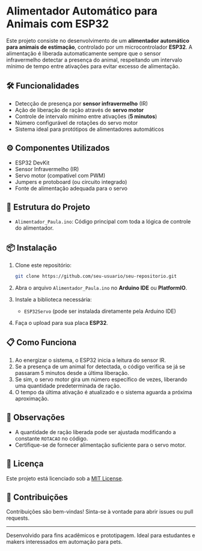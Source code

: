 # Alimentador Automático para Animais com ESP32

Este projeto consiste no desenvolvimento de um **alimentador automático para animais de estimação**, controlado por um microcontrolador **ESP32**. A alimentação é liberada automaticamente sempre que o sensor infravermelho detectar a presença do animal, respeitando um intervalo mínimo de tempo entre ativações para evitar excesso de alimentação.

## 🛠 Funcionalidades

- Detecção de presença por **sensor infravermelho** (IR)
- Ação de liberação de ração através de **servo motor**
- Controle de intervalo mínimo entre ativações (**5 minutos**)
- Número configurável de rotações do servo motor
- Sistema ideal para protótipos de alimentadores automáticos

## ⚙️ Componentes Utilizados

- ESP32 DevKit
- Sensor Infravermelho (IR)
- Servo motor (compatível com PWM)
- Jumpers e protoboard (ou circuito integrado)
- Fonte de alimentação adequada para o servo

## 📁 Estrutura do Projeto

- `Alimentador_Paula.ino`: Código principal com toda a lógica de controle do alimentador.

## 📦 Instalação

1. Clone este repositório:
   ```bash
   git clone https://github.com/seu-usuario/seu-repositorio.git
   ```

2. Abra o arquivo `Alimentador_Paula.ino` no **Arduino IDE** ou **PlatformIO**.

3. Instale a biblioteca necessária:
   - `ESP32Servo` (pode ser instalada diretamente pela Arduino IDE)

4. Faça o upload para sua placa **ESP32**.

## 📋 Como Funciona

1. Ao energizar o sistema, o ESP32 inicia a leitura do sensor IR.
2. Se a presença de um animal for detectada, o código verifica se já se passaram 5 minutos desde a última liberação.
3. Se sim, o servo motor gira um número específico de vezes, liberando uma quantidade predeterminada de ração.
4. O tempo da última ativação é atualizado e o sistema aguarda a próxima aproximação.

## 📌 Observações

- A quantidade de ração liberada pode ser ajustada modificando a constante `ROTACAO` no código.
- Certifique-se de fornecer alimentação suficiente para o servo motor.

## 📜 Licença

Este projeto está licenciado sob a [MIT License](LICENSE).

## 🤝 Contribuições

Contribuições são bem-vindas! Sinta-se à vontade para abrir issues ou pull requests.

---

Desenvolvido para fins acadêmicos e prototipagem. Ideal para estudantes e makers interessados em automação para pets.
